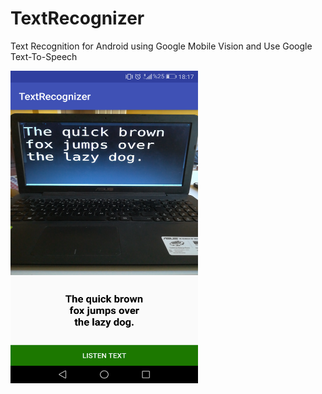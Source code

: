 # TextRecognizer
Text Recognition for Android using Google Mobile Vision and Use Google Text-To-Speech
<div align="left">
    <img src="Screenshot.png" width="300px" height="500px" </img> 
</div>
